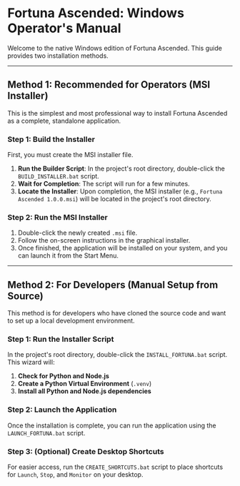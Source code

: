 # Fortuna Ascended: Windows Operator's Manual

Welcome to the native Windows edition of Fortuna Ascended. This guide provides two installation methods.

---

## Method 1: Recommended for Operators (MSI Installer)

This is the simplest and most professional way to install Fortuna Ascended as a complete, standalone application.

### Step 1: Build the Installer

First, you must create the MSI installer file.

1.  **Run the Builder Script**: In the project's root directory, double-click the `BUILD_INSTALLER.bat` script.
2.  **Wait for Completion**: The script will run for a few minutes.
3.  **Locate the Installer**: Upon completion, the MSI installer (e.g., `Fortuna Ascended 1.0.0.msi`) will be located in the project's root directory.

### Step 2: Run the MSI Installer

1.  Double-click the newly created `.msi` file.
2.  Follow the on-screen instructions in the graphical installer.
3.  Once finished, the application will be installed on your system, and you can launch it from the Start Menu.

---

## Method 2: For Developers (Manual Setup from Source)

This method is for developers who have cloned the source code and want to set up a local development environment.

### Step 1: Run the Installer Script

In the project's root directory, double-click the `INSTALL_FORTUNA.bat` script. This wizard will:

1.  **Check for Python and Node.js**
2.  **Create a Python Virtual Environment** (`.venv`)
3.  **Install all Python and Node.js dependencies**

### Step 2: Launch the Application

Once the installation is complete, you can run the application using the `LAUNCH_FORTUNA.bat` script.

### Step 3: (Optional) Create Desktop Shortcuts

For easier access, run the `CREATE_SHORTCUTS.bat` script to place shortcuts for `Launch`, `Stop`, and `Monitor` on your desktop.